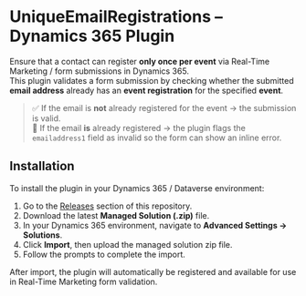 # UniqueEmailRegistrations – Dynamics 365 Plugin

Ensure that a contact can register **only once per event** via Real-Time Marketing / form submissions in Dynamics 365.  
This plugin validates a form submission by checking whether the submitted **email address** already has an **event registration** for the specified **event**.

> ✅ If the email is **not** already registered for the event → the submission is valid.  
> 🚫 If the email **is** already registered → the plugin flags the `emailaddress1` field as invalid so the form can show an inline error.

## Installation

To install the plugin in your Dynamics 365 / Dataverse environment:

1. Go to the [Releases](../../releases) section of this repository.
2. Download the latest **Managed Solution (.zip)** file.
3. In your Dynamics 365 environment, navigate to **Advanced Settings → Solutions**.
4. Click **Import**, then upload the managed solution zip file.
5. Follow the prompts to complete the import.

After import, the plugin will automatically be registered and available for use in Real-Time Marketing form validation.
